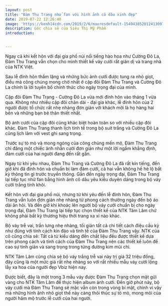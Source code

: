 ```yaml
---
layout: post
title: "Đàm Thu Trang nhử fan với hình ảnh cô dâu xinh đẹp"
date: 2019-07-22 12:26:40
image: 'https://kenh14cdn.com/2019/2/6/maxresdefault-15494385201241309747039.jpg'
description: Góc chia sẻ của Siêu Thị Mỹ Phẩm
introduction:


---
```



Ngay cả khi kết hôn với đại gia phố núi nổi tiếng hào hoa như Cường Đô La, Đàm Thu Trang vẫn chọn cho mình thiết kế váy cưới rất giản dị và trang nhã của NTK Việt.

Sau lễ đính hôn thầm lặng và những bức ảnh cưới được tung ra nhỏ giọt, điều mà công chúng mong chờ nhất ở cặp đôi Đàm Thu Trang và Cường Đô La chính là lời tuyên bố chính thức cho ngày trọng đại của mình. 

Cặp đôi Đàm Thu Trang - Cường Đô La vừa mới đính hôn vào tháng 1 vừa qua. Không như nhiều cặp đôi chân dài - đại gia khác, lễ đính hôn của 2 người được tổ chức rất nhẹ nhàng đơn giản với khách mời là họ hàng hai bên và những bạn bè thân thiết nhất.


Bộ ánh cưới của cặp đôi cũng khác biệt hoàn toàn so với nhiều cặp đôi khác. Đàm Thu Trang thanh lịch tinh tế trong bộ suit trắng và Cường Đô La cũng lịch lãm với vest ghi sang trọng.

Trước sự tò mò và mong ngóng của công chúng mến mộ, Đàm Thu Trang chỉ đăng một chiếc ảnh nhẫn cưới đơn giản như một lời ngầm khẳng định, đám cưới của hai người đang đến rất gần.

Ngay từ khi yêu nhau, Đàm Thu Trang và Cường Đô La đã rất kín tiếng, đến giờ khi đã đính hôn và chuẩn bị làm đám cưới, cả hai vẫn không hề hé lộ bất kỳ thông tin gì trước truyền thông. Gần đến ngày trọng đại, Đàm Thu Trang lại tiếp tục nhử fan bằng hình ảnh cô dâu yêu kiều duyên dáng trong bộ váy cưới trắng tinh khôi. 


Kết hôn với đại gia phố núi, nhưng từ khi yêu đến lễ đính hôn, Đàm Thu Trang vẫn luôn đơn giản nhẹ nhàng từ phong cách thường ngày đến bộ áo dài ăn hỏi. Và đến giờ khi khoác lên người bộ váy cưới chuẩn bị cho ngày trọng đại, Đàm Thu Trang lại tiếp tục chọn thiết kế của NTK Tâm Lâm chứ không phải bất kỳ thương hiệu thời trang xa xỉ nào khác.


Bộ váy trễ vai, trần lưng nhẹ nhàng, tối giản tất cả chi tiết cách điệu cầu kỳ như đúng với tính cách kín đáo và tinh tế của Đàm Thu Trang vậy. NTK của cô cũng chia sẻ: Tất cả từ kiểu dáng đến chất liệu đều được thiết kế dựa trên phong cách và tính cách của Đàm Thu Trang nên các thiết kế luôn đề cao sự tinh giản và sang trọng trong từng đường kim mũi chỉ. 


NTK Tâm Lâm cũng chia sẻ bộ váy trắng trễ vai này trị giá 32 triệu đồng, đây cũng là một mức giá rất nhẹ nhàng so với rất nhiều mẫu váy cưới lộng lẫy xa hoa của người đẹp Vbiz hiện nay.

Được biết, đây là một trong 3 mẫu váy được Đàm Thu Trang chọn mặt gửi vàng cho NTK Tâm Lâm để thực hiện album ảnh cưới. Đến giờ phút này, bộ váy cưới mà Đàm Thu Trang sẽ mặc vẫn còn trong vòng bí mật, chính vì vậy mà những hình ảnh nhỏ giọt thế này càng thôi thúc sự tò mò, mong mỏi của người hâm mộ trước lễ cưới của hai người.
